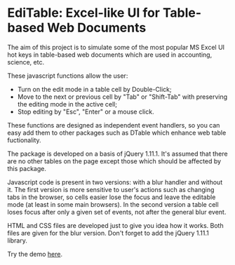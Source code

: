# EdiTable: Excel-like UI for Table-based Web Documents

The aim of this project is to simulate some of the most popular MS Excel UI hot keys in table-based web documents which are used in accounting, science, etc. 

These javascript functions allow the user:
 - Turn on the edit mode in a table cell by Double-Click;
 - Move to the next or previous cell by "Tab" or "Shift-Tab" with preserving the editing mode in the active cell; 
 - Stop editing by "Esc", "Enter" or a mouse click. 
 
These functions are designed as independent event handlers, so you can easy add them to other packages such as DTable which enhance web table fuctionality.

The package is developed on a basis of jQuery 1.11.1. It's assumed that there are no other tables on the page except those which should be affected by this package. 

Javascript code is present in two versions: with a blur handler and without it. The first version is more sensitive to user's actions such as changing tabs in the browser, so cells easier lose the focus and leave the editable mode (at least in some main browsers). In the second version a table cell loses focus after only a given set of events, not after the general blur event.

HTML and CSS files are developed just to give you idea how it works. Both files are given for the blur version. Don't forget to add the jQuery 1.11.1 library.

Try the demo [here](http://seabrus.github.io/editable-tables/).
